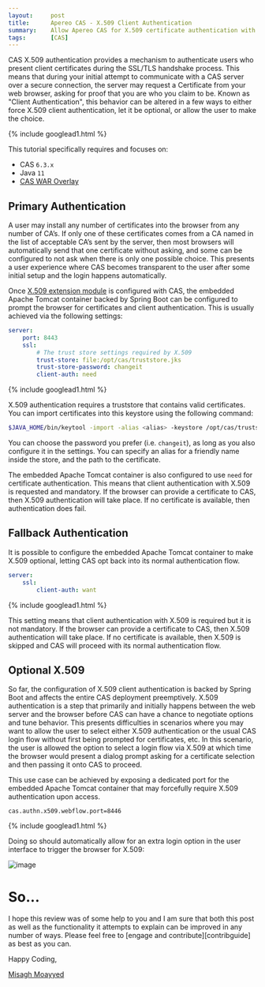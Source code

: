 ```yaml
---
layout:     post
title:      Apereo CAS - X.509 Client Authentication
summary:    Allow Apereo CAS for X.509 certificate authentication with Apache Tomcat, allowing the user to opt into a login flow backed by browser certificates.
tags:       [CAS]
---
```


CAS X.509 authentication provides a mechanism to authenticate users who present client certificates during the SSL/TLS handshake process. This means that during your initial attempt to communicate with a CAS server over a secure connection, the server may request a Certificate from your web browser, asking for proof that you are who you claim to be. Known as "Client Authentication", this behavior can be altered in a few ways to either force X.509 client authentication, let it be optional, or allow the user to make the choice.

{% include googlead1.html  %}

This tutorial specifically requires and focuses on:

- CAS `6.3.x`
- Java `11`
- [CAS WAR Overlay](https://github.com/apereo/cas-overlay-template)

## Primary Authentication

A user may install any number of certificates into the browser from any number of CA’s. If only one of these certificates comes from a CA named in the list of acceptable CA’s sent by the server, then most browsers will automatically send that one certificate without asking, and some can be configured to not ask when there is only one possible choice. This presents a user experience where CAS becomes transparent to the user after some initial setup and the login happens automatically. 

Once [X.509 extension module][x509] is configured with CAS, the embedded Apache Tomcat container backed by Spring Boot can be configured to prompt the browser for certificates and client authentication. This is usually achieved via the following settings:

```yml
server:
    port: 8443
    ssl:
        # The trust store settings required by X.509
        trust-store: file:/opt/cas/truststore.jks
        trust-store-password: changeit
        client-auth: need
```

{% include googlead1.html  %}

X.509 authentication requires a truststore that contains valid certificates. You can import certificates into this keystore using the following command:

```bash
$JAVA_HOME/bin/keytool -import -alias <alias> -keystore /opt/cas/truststore.jks -file <cert-file>
```

You can choose the password you prefer (i.e. `changeit`), as long as you also configure it in the settings. You can specify an alias for a friendly name inside the store, and the path to the certificate.

The embedded Apache Tomcat container is also configured to use `need` for certificate authentication. This means that client authentication with X.509 is requested and mandatory. If the browser can provide a certificate to CAS, then X.509 authentication will take place. If no certificate is available, then authentication does fail.

## Fallback Authentication

It is possible to configure the embedded Apache Tomcat container to make X.509 optional, letting CAS opt back into its normal authentication flow.

```yml
server:
    ssl:
        client-auth: want
```

{% include googlead1.html  %}

This setting means that client authentication with X.509 is required but it is not mandatory. If the browser can provide a certificate to CAS, then X.509 authentication will take place. If no certificate is available, then X.509 is skipped and CAS will proceed with its normal authentication flow.

## Optional X.509

So far, the configuration of X.509 client authentication is backed by Spring Boot and affects the entire CAS deployment preemptively. X.509 authentication is a step that primarily and initially happens between the web server and the browser before CAS can have a chance to negotiate options and tune behavior. This presents difficulties in scenarios where you may want to allow the user to select either X.509 authentication or the usual CAS login flow without first being prompted for certificates, etc. In this scenario, the user is allowed the option to select a login flow via X.509 at which time the browser would present a dialog prompt asking for a certificate selection and then passing it onto CAS to proceed.

This use case can be achieved by exposing a dedicated port for the embedded Apache Tomcat container that may forcefully require X.509 authentication upon access. 

```properties
cas.authn.x509.webflow.port=8446
```

{% include googlead1.html  %}

Doing so should automatically allow for an extra login option in the user interface to trigger the browser for X.509:

![image](https://user-images.githubusercontent.com/1205228/97666477-03ba7c80-1a93-11eb-8f5b-e96895317b0a.png)

# So...

I hope this review was of some help to you and I am sure that both this post as well as the functionality it attempts to explain can be improved in any number of ways. Please feel free to [engage and contribute][contribguide] as best as you can.

Happy Coding,

[Misagh Moayyed](https://fawnoos.com)

[x509]: https://apereo.github.io/cas/development/installation/X509-Authentication.html